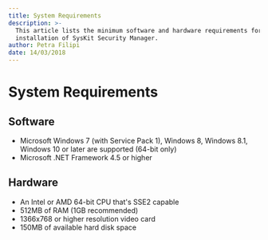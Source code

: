 ```yaml
---
title: System Requirements
description: >-
  This article lists the minimum software and hardware requirements for the
  installation of SysKit Security Manager.
author: Petra Filipi
date: 14/03/2018
---
```


# System Requirements

## Software

* Microsoft Windows 7 \(with Service Pack 1\), Windows 8, Windows 8.1, Windows 10 or later are supported \(64-bit only\)
* Microsoft .NET Framework 4.5 or higher

## Hardware

* An Intel or AMD 64-bit CPU that's SSE2 capable
* 512MB of RAM \(1GB recommended\)
* 1366x768 or higher resolution video card
* 150MB of available hard disk space

